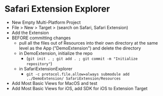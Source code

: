 #  Safari Extension Explorer

- New Empty Multi-Platform Project
- File > New > Target > (search on Safari, Safari Extension)
- Add the Extension
- BEFORE committing changes
    - pull all the files out of Resources into their own directory at the same level as the App ("DemoExtension") and delete the directory
    - in DemoExtension, initialize the repo 
        - (`git init . ; git add . ; git commit -m "Initialize repository"`)
    - in SafariExtensionExplorer
        - `git -c protocol.file.allow=always submodule add ../DemoExtension/ SafariExtension/Resources`
- Add Most Basic Views for MacOS and test
- Add Most Basic Views for iOS, add SDK for iOS to Extension Target

